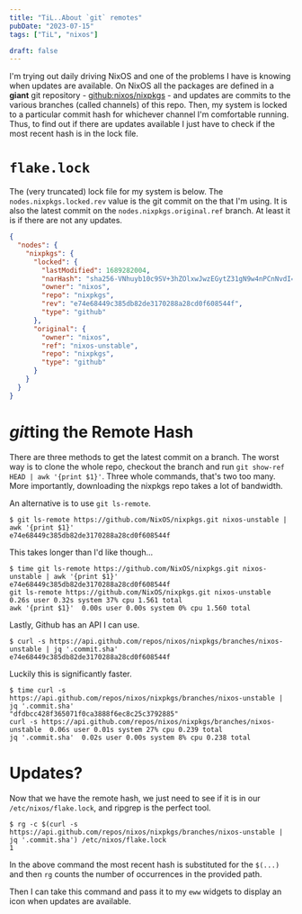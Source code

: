 ```yaml
---
title: "TiL..About `git` remotes"
pubDate: "2023-07-15"
tags: ["TiL", "nixos"]

draft: false
---
```


I'm trying out daily driving NixOS and one of the problems I have is knowing
when updates are available. On NixOS all the packages are defined in a
**giant** git repository -
[github:nixos/nixpkgs](https://github.com/nixos/nixpkgs) - and updates are
commits to the various branches (called channels) of this repo. Then, my system
is locked to a particular commit hash for whichever channel I'm comfortable
running. Thus, to find out if there are updates available I just have to check
if the most recent hash is in the lock file.

<!--more--> 
<!-- START doctoc generated TOC please keep comment here to allow auto update -->
<!-- END doctoc generated TOC please keep comment here to allow auto update -->

# `flake.lock`

The (very truncated) lock file for my system is below. The
`nodes.nixpkgs.locked.rev` value is the git commit on the that I'm using. It is
also the latest commit on the `nodes.nixpkgs.original.ref` branch. At least it
is if there are not any updates.

```json
{
  "nodes": {
    "nixpkgs": {
      "locked": {
        "lastModified": 1689282004,
        "narHash": "sha256-VNhuyb10c9SV+3hZOlxwJwzEGytZ31gN9w4nPCnNvdI=",
        "owner": "nixos",
        "repo": "nixpkgs",
        "rev": "e74e68449c385db82de3170288a28cd0f608544f",
        "type": "github"
      },
      "original": {
        "owner": "nixos",
        "ref": "nixos-unstable",
        "repo": "nixpkgs",
        "type": "github"
      }
    }
  }
}
```

# *git*ting the Remote Hash

There are three methods to get the latest commit on a branch. The worst way is
to clone the whole repo, checkout the branch and run `git show-ref HEAD | awk
'{print $1}'`. Three whole commands, that's two too many. More importantly,
downloading the nixpkgs repo takes a lot of bandwidth. 

An alternative is to use `git ls-remote`. 

```
$ git ls-remote https://github.com/NixOS/nixpkgs.git nixos-unstable | awk '{print $1}'
e74e68449c385db82de3170288a28cd0f608544f
```

This takes longer than I'd like though...

```
$ time git ls-remote https://github.com/NixOS/nixpkgs.git nixos-unstable | awk '{print $1}'
e74e68449c385db82de3170288a28cd0f608544f
git ls-remote https://github.com/NixOS/nixpkgs.git nixos-unstable  0.26s user 0.32s system 37% cpu 1.561 total
awk '{print $1}'  0.00s user 0.00s system 0% cpu 1.560 total
```

Lastly, Github has an API I can use. 

```
$ curl -s https://api.github.com/repos/nixos/nixpkgs/branches/nixos-unstable | jq '.commit.sha'
e74e68449c385db82de3170288a28cd0f608544f
```

Luckily this is significantly faster.

```
$ time curl -s https://api.github.com/repos/nixos/nixpkgs/branches/nixos-unstable | jq '.commit.sha'
"dfdbcc428f365071f0ca3888f6ec8c25c3792885"
curl -s https://api.github.com/repos/nixos/nixpkgs/branches/nixos-unstable  0.06s user 0.01s system 27% cpu 0.239 total
jq '.commit.sha'  0.02s user 0.00s system 8% cpu 0.238 total
```

# Updates?

Now that we have the remote hash, we just need to see if it is in our `/etc/nixos/flake.lock`, and ripgrep is the perfect tool.

```
$ rg -c $(curl -s https://api.github.com/repos/nixos/nixpkgs/branches/nixos-unstable | jq '.commit.sha') /etc/nixos/flake.lock
1
```

In the above command the most recent hash is substituted for the `$(...)` and
then `rg` counts the number of occurrences in the provided path.

Then I can take this command and pass it to my `eww` widgets to display an icon
when updates are available. 

